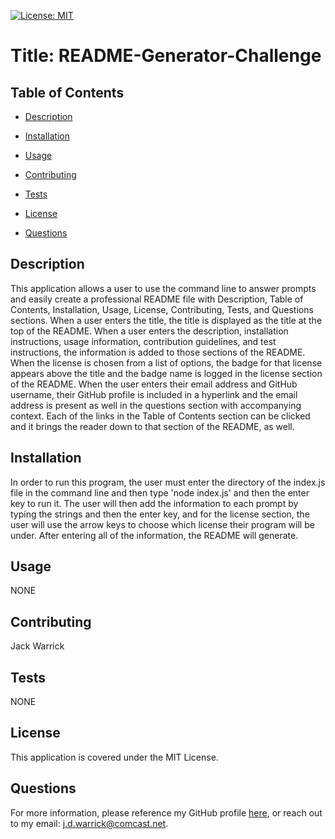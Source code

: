 
[![License: MIT](https://img.shields.io/badge/License-MIT-yellow.svg)](https://opensource.org/licenses/MIT)

# Title: README-Generator-Challenge 

## Table of Contents

* [Description](#description)

* [Installation](#installation)

* [Usage](#usage)

* [Contributing](#contributing)

* [Tests](#tests)

* [License](#license)

* [Questions](#questions)

## Description

This application allows a user to use the command line to answer prompts and easily create a professional README file with Description, Table of Contents, Installation, Usage, License, Contributing, Tests, and Questions sections. When a user enters the title, the title is displayed as the title at the top of the README. When a user enters the description, installation instructions, usage information, contribution guidelines, and test instructions, the information is added to those sections of the README. When the license is chosen from a list of options, the badge for that license appears above the title and the badge name is logged in the license section of the README. When the user enters their email address and GitHub username, their GitHub profile is included in a hyperlink and the email address is present as well in the questions section with accompanying context. Each of the links in the Table of Contents section can be clicked and it brings the reader down to that section of the README, as well.

## Installation

In order to run this program, the user must enter the directory of the index.js file in the command line and then type 'node index.js' and then the enter key to run it. The user will then add the information to each prompt by typing the strings and then the enter key, and for the license section, the user will use the arrow keys to choose which license their program will be under. After entering all of the information, the README will generate.

## Usage

NONE

## Contributing

Jack Warrick

## Tests

NONE

## License

This application is covered under the MIT License.

## Questions

For more information, please reference my GitHub profile [here](https://github.com/JackWarrick), or reach out to my email: j.d.warrick@comcast.net.

